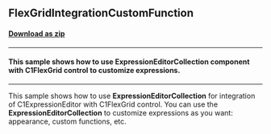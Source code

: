 ## FlexGridIntegrationCustomFunction
#### [Download as zip](https://minhaskamal.github.io/DownGit/#/home?url=https://github.com/GrapeCity/ComponentOne-WinForms-Samples/tree/master/NetFramework\ExpressionEditor\CS\FlexGridIntegrationCustomFunction)
____
#### This sample shows how to use ExpressionEditorCollection component with C1FlexGrid control to customize expressions.
____
This sample shows how to use **ExpressionEditorCollection** for integration of C1ExpressionEditor with C1FlexGrid control.
You can use the **ExpressionEditorCollection** to customize expressions as you want: appearance, custom functions, etc.
